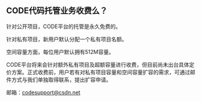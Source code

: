 ## CODE代码托管业务收费么？

针对公开项目，CODE平台的托管是永久免费的。

针对私有项目，新用户默认分配一个私有项目名额。

空间容量方面，每位用户默认拥有512M容量。

CODE平台将来会针对额外私有项目及超额容量进行收费，但目前尚未出台具体定价方案。正式收费前，用户若有对私有项目容量和空间容量扩容的需求，可通过邮件方式与我们单独取得联系，提出扩容申请。

邮箱：codesupport@csdn.net
